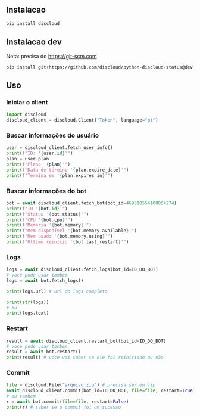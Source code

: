## Instalacao
```
pip install discloud
```
## Instalacao dev
Nota: precisa do https://git-scm.com 
```
pip install git+https://github.com/discloud/python-discloud-status@dev
```
## Uso
### Iniciar o client
```python
import discloud
discloud_client = discloud.Client("Token", language="pt")
```

### Buscar informações do usuário
```python
user = discloud_client.fetch_user_info()
print(f"ID: '{user.id}'")
plan = user.plan
print(f"Plano '{plan}'")
print(f"Data de término '{plan.expire_date}'")
print(f"Termina em '{plan.expires_in}'")
```

### Buscar informações do bot
```python
bot = await discloud_client.fetch_bot(bot_id=469310554108854274)
print(f"ID '{bot.id}'")
print(f"Status '{bot.status}'")
print(f"CPU '{bot.cpu}'")
print(f"Memória '{bot.memory}'")
print(f"Mem disponível '{bot.memory.available}'")
print(f"Mem usada '{bot.memory.using}'")
print(f"Ultimo reinício '{bot.last_restart}'")
```

### Logs
```python
logs = await discloud_client.fetch_logs(bot_id=ID_DO_BOT)
# você pode usar também
logs = await bot.fetch_logs()

print(logs.url) # url do logs completo

print(str(logs))
# ou
print(logs.text)
```

### Restart
```python
result = await discloud_client.restart_bot(bot_id=ID_DO_BOT)
# voce pode usar tambem
result = await bot.restart()
print(result) # voce vai saber se ele foi reiniciado ou não
```

### Commit
```python
file = discloud.File("arquivo.zip") # precisa ser em zip
await discloud_client.commit(bot_id=ID_DO_BOT, file=file, restart=True)
# ou tambem
r = await bot.commit(file=file, restart=False)
print(r) # saber se o commit foi um sucesso 
```